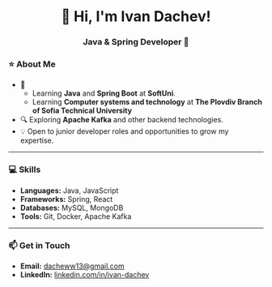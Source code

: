 <h1 align="center">👋 Hi, I'm Ivan Dachev!</h1>
<h3 align="center">Java & Spring Developer 🌱</h3>

### ⭐ About Me
- 📖
  - Learning **Java** and **Spring Boot** at **SoftUni**.
  - Learning **Computer systems and technology** at **The Plovdiv Branch of Sofia Technical University**
- 🔍 Exploring **Apache Kafka** and other backend technologies.  
- 💡 Open to junior developer roles and opportunities to grow my expertise.

---

### 💻 Skills
- **Languages:** Java, JavaScript 
- **Frameworks:** Spring, React  
- **Databases:** MySQL, MongoDB  
- **Tools:** Git, Docker, Apache Kafka  

---

### 📫 Get in Touch
- **Email:** [dacheww13@gmail.com](mailto:dacheww13@gmail.com)  
- **LinkedIn:** [linkedin.com/in/ivan-dachev](https://www.linkedin.com/in/ivan-dachev)
